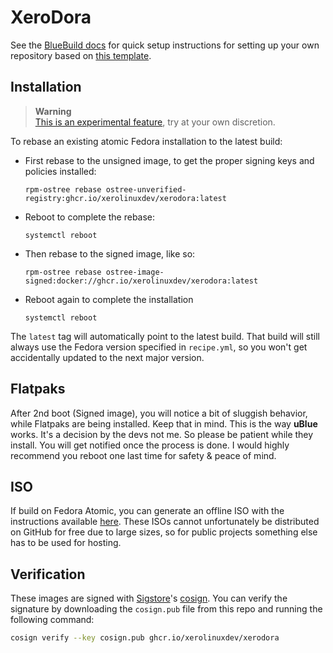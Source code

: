 # XeroDora

See the [BlueBuild docs](https://blue-build.org/how-to/setup/) for quick setup instructions for setting up your own repository based on [this template](https://github.com/fiftydinar/gidro-os/blob/test-rpm-ostree-local-2/recipes/module-recipes/rpm-ostree.yml).

## Installation

> **Warning**  
> [This is an experimental feature](https://www.fedoraproject.org/wiki/Changes/OstreeNativeContainerStable), try at your own discretion.

To rebase an existing atomic Fedora installation to the latest build:

- First rebase to the unsigned image, to get the proper signing keys and policies installed:
  ```
  rpm-ostree rebase ostree-unverified-registry:ghcr.io/xerolinuxdev/xerodora:latest
  ```
- Reboot to complete the rebase:
  ```
  systemctl reboot
  ```
- Then rebase to the signed image, like so:
  ```
  rpm-ostree rebase ostree-image-signed:docker://ghcr.io/xerolinuxdev/xerodora:latest
  ```
- Reboot again to complete the installation
  ```
  systemctl reboot
  ```

The `latest` tag will automatically point to the latest build. That build will still always use the Fedora version specified in `recipe.yml`, so you won't get accidentally updated to the next major version.

## Flatpaks

After 2nd boot (Signed image), you will notice a bit of sluggish behavior, while Flatpaks are being installed. Keep that in mind. This is the way **uBlue** works. It's a decision by the devs not me. So please be patient while they install. You will get notified once the process is done. I would highly recommend you reboot one last time for safety & peace of mind.

## ISO

If build on Fedora Atomic, you can generate an offline ISO with the instructions available [here](https://blue-build.org/learn/universal-blue/#fresh-install-from-an-iso). These ISOs cannot unfortunately be distributed on GitHub for free due to large sizes, so for public projects something else has to be used for hosting.

## Verification

These images are signed with [Sigstore](https://www.sigstore.dev/)'s [cosign](https://github.com/sigstore/cosign). You can verify the signature by downloading the `cosign.pub` file from this repo and running the following command:

```bash
cosign verify --key cosign.pub ghcr.io/xerolinuxdev/xerodora
```
